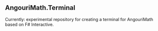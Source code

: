 ## AngouriMath.Terminal

Currently: experimental repository for creating a terminal for AngouriMath based on F# Interactive.

